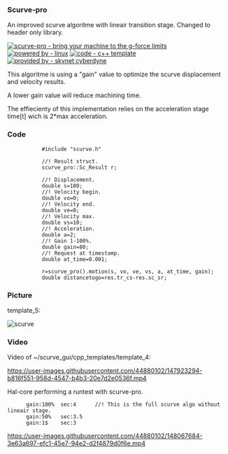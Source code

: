 ### Scurve-pro
An improved scurve algoritme with lineair transition stage.
Changed to header only library.

[![scurve-pro - bring your machine to the g-force limits](https://img.shields.io/static/v1?label=scurve-pro&message=bring+your+machine+to+the+g-force+limits&color=blue)](https://) [![powered by - linux](https://img.shields.io/static/v1?label=powered+by&message=linux&color=red)](https://) [![code - c++ template](https://img.shields.io/static/v1?label=code&message=c%2B%2B+template&color=green)](https://) [![provided by - skynet cyberdyne](https://img.shields.io/static/v1?label=provided+by&message=skynet+cyberdyne&color=blue)](https://)
     
This algoritme is using a "gain" value to optimize the scurve displacement and velocity results.

A lower gain value will reduce machining time.

The effiecienty of this implementation relies on the acceleration stage time[t] wich is 2*max acceleration.


### Code

               #include "scurve.h"
               
               //! Result struct.
               scurve_pro::Sc_Result r;

               //! Displacement.
               double s=100;
               //! Velocity begin.
               double vo=0;
               //! Velocity end.
               double ve=0;
               //! Velocity max.
               double vs=10;
               //! Acceleration.
               double a=2;
               //! Gain 1-100%.
               double gain=80;
               //! Request at timestamp.
               double at_time=0.001;

               r=scurve_pro().motion(s, vo, ve, vs, a, at_time, gain);
               double distancetogo=res.tr_cs-res.sc_sr;
        
### Picture 

template_5:

![scurve](https://user-images.githubusercontent.com/44880102/147933136-169aa8c8-93e9-4b6c-9b8c-ea3feeb12634.jpg)

### Video 

Video of ~/scurve_gui/cpp_templates/template_4:

https://user-images.githubusercontent.com/44880102/147923294-b816f551-958d-4547-b4b3-20e7d2e0536f.mp4


Hal-core performing a runtest with scurve-pro.

          gain:100%  sec:4      //! This is the full scurve algo without lineair stage.
          gain:50%   sec:3.5
          gain:1$    sec:3

https://user-images.githubusercontent.com/44880102/148067684-3e63a697-efc1-45e7-94e2-d2f4879d0f6e.mp4

